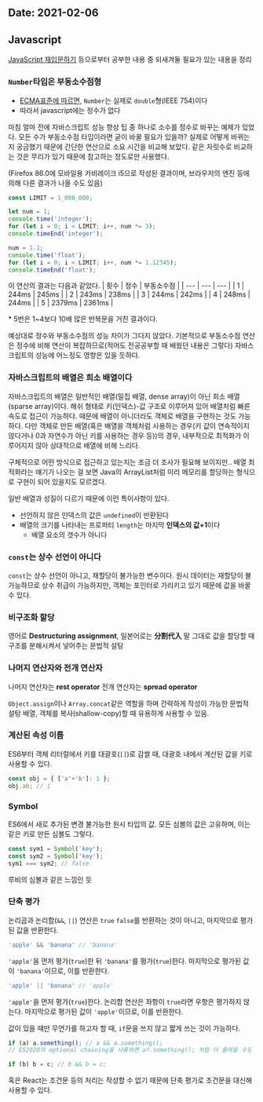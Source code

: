 Date: 2021-02-06
---

## Javascript
[JavaScript 재입문하기](https://developer.mozilla.org/ko/docs/A_re-introduction_to_JavaScript) 등으로부터 공부한 내용 중 되새겨둘 필요가 있는 내용을 정리

### `Number`타입은 부동소수점형
- [ECMA표준에 따르면]((https://262.ecma-international.org/6.0/#sec-terms-and-definitions-number-value)), `Number`는 실제로 `double`형(IEEE 754)이다
- 따라서 javascript에는 정수가 없다

마침 얼마 전에 자바스크립트 성능 향상 팁 중 하나로 소수를 정수로 바꾸는 예제가 있었다.
모든 수가 부동소수점 타입이라면 굳이 바꿀 필요가 있을까? 실제로 어떻게 바뀌는지 궁금했기 때문에 간단한 연산으로 소요 시간을 비교해 보았다.
같은 자릿수로 비교하는 것은 무리가 있기 때문에 참고하는 정도로만 사용했다.

(Firefox 86.0에 모바일용 카비레이크 i5으로 작성된 결과이며, 브라우저의 엔진 등에 의해 다른 결과가 나올 수도 있음)

```javascript
const LIMIT = 1_000_000;

let num = 1;
console.time('integer');
for (let i = 0; i < LIMIT; i++, num *= 3);
console.timeEnd('integer');

num = 1.1;
console.time('float');
for (let i = 0; i < LIMIT; i++, num *= 1.12345);
console.timeEnd('float');
```

이 연산의 결과는 다음과 같았다.
| 횟수 | 정수 | 부동소수점 |
| --- | --- | --- |
| 1 | 244ms | 245ms |
| 2 | 243ms | 238ms |
| 3 | 244ms | 242ms |
| 4 | 248ms | 244ms |
| 5 | 2379ms | 2361ms |

\* 5번은 1~4보다 10배 많은 반복문을 거친 결과이다.

예상대로 정수와 부동소수점의 성능 차이가 그다지 않았다.
기본적으로 부동소수점 연산은 정수에 비해 연산이 복잡하므로(적어도 전공공부할 때 배웠던 내용은 그렇다) 자바스크립트의 성능에 어느정도 영향은 있을 듯하다.

### 자바스크립트의 배열은 희소 배열이다
자바스크립트의 배열은 일반적인 배열(밀집 배열, dense array)이 아닌 희소 배열(sparse array)이다.
해쉬 형태로 키(인덱스)-값 구조로 이루어져 있어 배열처럼 빠른 속도로 접근이 가능하다.
때문에 배열이 아니더라도 객체로 배열을 구현하는 것도 가능하다.
다만 객체로 만든 배열(혹은 배열을 객체처럼 사용하는 경우(키 값이 연속적이지 않다거나 0과 자연수가 아닌 키를 사용하는 경우 등))의 경우, 내부적으로 최적화가 이루어지지 않아 상대적으로 배열에 비해 느리다.

구체적으로 어떤 방식으로 접근하고 있는지는 조금 더 조사가 필요해 보이지만..
배열 최적화라는 얘기가 나오는 걸 보면 Java의 ArrayList처럼 미리 메모리를 할당하는 형식으로 구현이 되어 있을지도 모르겠다.

일반 배열과 성질이 다르기 때문에 이런 특이사항이 있다.
- 선언하지 않은 인덱스의 값은 `undefined`이 반환된다
- 배열의 크기를 나타내는 프로퍼티 `length`는 마지막 **인덱스의 값+1**이다
  - 배열 요소의 갯수가 아니다

### `const`는 상수 선언이 아니다
`const`는 상수 선언이 아니고, 재할당이 불가능한 변수이다.
원시 데이터는 재할당이 불가능하므로 상수 취급이 가능하지만, 객체는 포인터로 가리키고 있기 때문에 값을 바꿀 수 있다.

### 비구조화 할당
영어로 **Destructuring assignment**, 일본어로는 **分割代入**
말 그대로 값을 할당할 때 구조를 분해시켜서 넣어주는 문법적 설탕

### 나머지 연산자와 전개 연산자
나머지 연산자는 **rest operator**
전개 연산자는 **spread operator**

`Object.assign`이나 `Array.concat`같은 역할을 하며 간략하게 작성이 가능한 문법적 설탕
배열, 객체를 복사(shallow-copy)할 때 유용하게 사용할 수 있음.

### 계산된 속성 이름
ES6부터 객체 리터럴에서 키를 대괄호(`[]`)로 감쌀 때, 대괄호 내에서 계산된 값을 키로 사용할 수 있다.

```js
const obj = { ['a'+'b']: 1 };
obj.ab; // 1
```

### Symbol
ES6에서 새로 추가된 변경 불가능한 원시 타입의 값.
모든 심볼의 값은 고유하며, 이는 같은 키로 만든 심볼도 그렇다.
```js
const sym1 = Symbol('key');
const sym2 = Symbol('key');
sym1 === sym2; // false
```

루비의 심볼과 같은 느낌인 듯

### 단축 평가
논리곱과 논리합(`&&`, `||`) 연산은 `true` `false`를 반환하는 것이 아니고, 마지막으로 평가된 값을 반환한다.

```js
'apple' && 'banana' // 'banana'
```
`'apple'`을 먼저 평가(`true`)한 뒤 `'banana'`를 평가(`true`)한다. 마지막으로 평가된 값이 `'banana'`이므로, 이를 반환한다.

```js
'apple' || 'banana' // 'apple'
```
`'apple'`을 먼저 평가(`true`)한다. 논리합 연산은 좌항이 `true`라면 우항은 평가하지 않는다.
마지막으로 평가된 값이 `'apple'`이므로, 이를 반환한다.

값이 있을 때만 무언가를 하고자 할 때, `if`문을 쓰지 않고 짧게 쓰는 것이 가능하다.
```js
if (a) a.something(); // a && a.something();
// ES2020의 optional chaining을 사용하면 a?.something(); 처럼 더 줄여쓸 수도 있다.

if (b) b = c; // b && b = c;
```

혹은 React는 조건문 등의 처리는 작성할 수 없기 때문에 단축 평가로 조건문을 대신해 사용할 수 있다.

